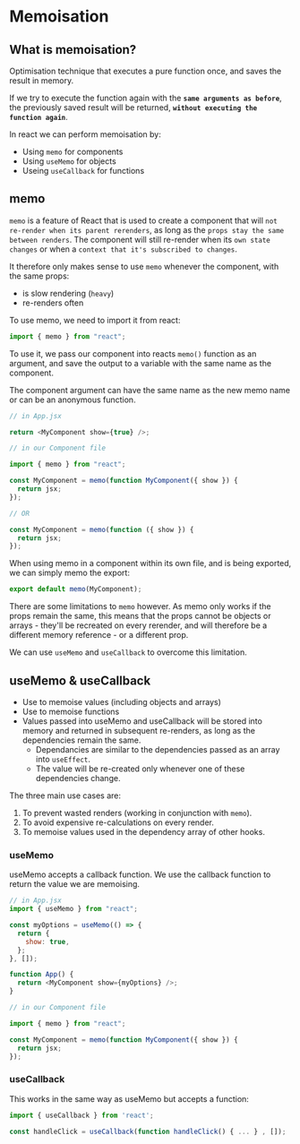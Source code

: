 # Memoisation

## What is memoisation?

Optimisation technique that executes a pure function once, and saves the result in memory.

If we try to execute the function again with the **`same arguments as before`**, the previously saved result will be returned, **`without executing the function again`**.

In react we can perform memoisation by:

- Using `memo` for components
- Using `useMemo` for objects
- Useing `useCallback` for functions

## memo

`memo` is a feature of React that is used to create a component that will `not re-render when its parent rerenders`, as long as the `props stay the same between renders`. The component will still re-render when its `own state changes` or when a `context that it's subscribed to changes`.

It therefore only makes sense to use `memo` whenever the component, with the same props:

- is slow rendering (`heavy`)
- re-renders often

To use memo, we need to import it from react:

```js
import { memo } from "react";
```

To use it, we pass our component into reacts `memo()` function as an argument, and save the output to a variable with the same name as the component.

The component argument can have the same name as the new memo name or can be an anonymous function.

```js
// in App.jsx

return <MyComponent show={true} />;

// in our Component file

import { memo } from "react";

const MyComponent = memo(function MyComponent({ show }) {
  return jsx;
});

// OR

const MyComponent = memo(function ({ show }) {
  return jsx;
});
```

When using memo in a component within its own file, and is being exported, we can simply memo the export:

```js
export default memo(MyComponent);
```

There are some limitations to `memo` however. As memo only works if the props remain the same, this means that the props cannot be objects or arrays - they'll be recreated on every rerender, and will therefore be a different memory reference - or a different prop.

We can use `useMemo` and `useCallback` to overcome this limitation.

## useMemo & useCallback

- Use to memoise values (including objects and arrays)
- Use to memoise functions
- Values passed into useMemo and useCallback will be stored into memory and returned in subsequent re-renders, as long as the dependencies remain the same.
  - Dependancies are similar to the dependencies passed as an array into `useEffect`.
  - The value will be re-created only whenever one of these dependencies change.

The three main use cases are:

1. To prevent wasted renders (working in conjunction with `memo`).
2. To avoid expensive re-calculations on every render.
3. To memoise values used in the dependency array of other hooks.

### useMemo

useMemo accepts a callback function. We use the callback function to return the value we are memoising.

```js
// in App.jsx
import { useMemo } from "react";

const myOptions = useMemo(() => {
  return {
    show: true,
  };
}, []);

function App() {
  return <MyComponent show={myOptions} />;
}

// in our Component file

import { memo } from "react";

const MyComponent = memo(function MyComponent({ show }) {
  return jsx;
});
```

### useCallback

This works in the same way as useMemo but accepts a function:

```js
import { useCallback } from 'react';

const handleClick = useCallback(function handleClick() { ... } , []);

```
